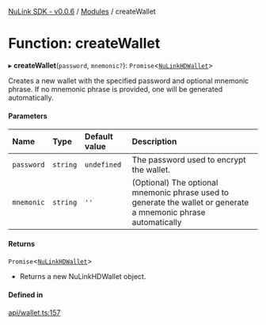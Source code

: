 [NuLink SDK - v0.0.6](../README.md) / [Modules](../modules.md) / createWallet

# Function: createWallet

▸ **createWallet**(`password`, `mnemonic?`): `Promise`<[`NuLinkHDWallet`](../classes/NuLinkHDWallet.md)\>

Creates a new wallet with the specified password and optional mnemonic phrase.
If no mnemonic phrase is provided, one will be generated automatically.

#### Parameters

| Name | Type | Default value | Description |
| :------ | :------ | :------ | :------ |
| `password` | `string` | `undefined` | The password used to encrypt the wallet. |
| `mnemonic` | `string` | `''` | (Optional) The optional mnemonic phrase used to generate the wallet or generate a mnemonic phrase automatically |

#### Returns

`Promise`<[`NuLinkHDWallet`](../classes/NuLinkHDWallet.md)\>

- Returns a new NuLinkHDWallet object.

#### Defined in

[api/wallet.ts:157](https://github.com/NuLink-network/nulink-sdk/blob/541ac45/src/api/wallet.ts#L157)

